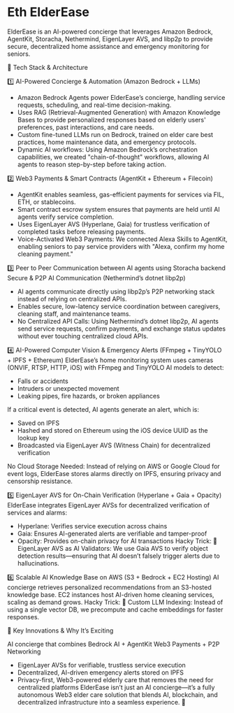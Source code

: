 # Eth ElderEase
ElderEase is an AI-powered concierge that leverages Amazon Bedrock, AgentKit, Storacha, Nethermind, EigenLayer AVS, and libp2p to provide secure, decentralized home assistance and emergency monitoring for seniors.

🧩 Tech Stack & Architecture

1️⃣ AI-Powered Concierge & Automation (Amazon Bedrock + LLMs)
- Amazon Bedrock Agents power ElderEase’s concierge, handling service requests, scheduling, and real-time decision-making.
- Uses RAG (Retrieval-Augmented Generation) with Amazon Knowledge Bases to provide personalized responses based on elderly users' preferences, past interactions, and care needs.
- Custom fine-tuned LLMs run on Bedrock, trained on elder care best practices, home maintenance data, and emergency protocols.
- Dynamic AI workflows: Using Amazon Bedrock’s orchestration capabilities, we created "chain-of-thought" workflows, allowing AI agents to reason step-by-step before taking action.

2️⃣ Web3 Payments & Smart Contracts (AgentKit + Ethereum + Filecoin)
- AgentKit enables seamless, gas-efficient payments for services via FIL, ETH, or stablecoins.
- Smart contract escrow system ensures that payments are held until AI agents verify service completion.
- Uses EigenLayer AVS (Hyperlane, Gaia) for trustless verification of completed tasks before releasing payments.
- Voice-Activated Web3 Payments: We connected Alexa Skills to AgentKit, enabling seniors to pay service providers with "Alexa, confirm my home cleaning payment."

3️⃣ Peer to Peer Communication between AI agents using Storacha backend
  Secure & P2P AI Communication (Nethermind’s dotnet libp2p)
- AI agents communicate directly using libp2p’s P2P networking stack instead of relying on centralized APIs.
- Enables secure, low-latency service coordination between caregivers, cleaning staff, and maintenance teams.
- No Centralized API Calls: Using Nethermind’s dotnet libp2p, AI agents send service requests, confirm payments, and exchange status updates without ever touching centralized cloud APIs.

4️⃣ AI-Powered Computer Vision & Emergency Alerts (FFmpeg + TinyYOLO + IPFS + Ethereum)
ElderEase’s home monitoring system uses cameras (ONVIF, RTSP, HTTP, iOS) with FFmpeg and TinyYOLO AI models to detect:
 -  Falls or accidents
 -  Intruders or unexpected movement
 -  Leaking pipes, fire hazards, or broken appliances

If a critical event is detected, AI agents generate an alert, which is:
- Saved on IPFS
- Hashed and stored on Ethereum using the iOS device UUID as the lookup key
- Broadcasted via EigenLayer AVS (Witness Chain) for decentralized verification

No Cloud Storage Needed: Instead of relying on AWS or Google Cloud for event logs, ElderEase stores alarms directly on IPFS, ensuring privacy and censorship resistance.

5️⃣ EigenLayer AVS for On-Chain Verification (Hyperlane + Gaia + Opacity)
ElderEase integrates EigenLayer AVSs for decentralized verification of services and alarms:
 -  Hyperlane: Verifies service execution across chains
 -  Gaia: Ensures AI-generated alerts are verifiable and tamper-proof
 -  Opacity: Provides on-chain privacy for AI transactions
Hacky Trick:
 🔹 EigenLayer AVS as AI Validators: We use Gaia AVS to verify object detection results—ensuring that AI doesn’t falsely trigger alerts due to hallucinations.

6️⃣ Scalable AI Knowledge Base on AWS (S3 + Bedrock + EC2 Hosting)
AI concierge retrieves personalized recommendations from an S3-hosted knowledge base.
EC2 instances host AI-driven home cleaning services, scaling as demand grows.
Hacky Trick:
 🔹 Custom LLM Indexing: Instead of using a single vector DB, we precompute and cache embeddings for faster responses.

🚀 Key Innovations & Why It’s Exciting
 
 AI concierge that combines Bedrock AI + AgentKit Web3 Payments + P2P Networking
 - EigenLayer AVSs for verifiable, trustless service execution
 - Decentralized, AI-driven emergency alerts stored on IPFS
 - Privacy-first, Web3-powered elderly care that removes the need for centralized platforms
ElderEase isn’t just an AI concierge—it’s a fully autonomous Web3 elder care solution that blends AI, blockchain, and decentralized infrastructure into a seamless experience. 🚀

